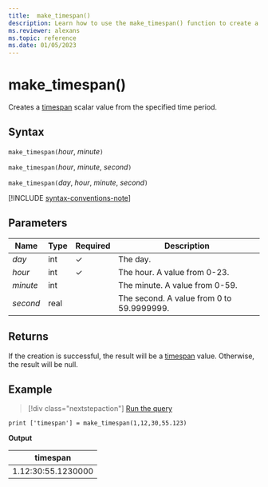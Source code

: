 ```yaml
---
title:  make_timespan()
description: Learn how to use the make_timespan() function to create a timespan scalar value from the specified time period.
ms.reviewer: alexans
ms.topic: reference
ms.date: 01/05/2023
---
```

# make_timespan()

Creates a [timespan](./scalar-data-types/timespan.md) scalar value from the specified time period.

## Syntax

`make_timespan(`*hour*, *minute*`)`

`make_timespan(`*hour*, *minute*, *second*`)`

`make_timespan(`*day*, *hour*, *minute*, *second*`)`

[!INCLUDE [syntax-conventions-note](../../includes/syntax-conventions-note.md)]

## Parameters

| Name | Type | Required | Description |
|--|--|--|--|
|*day*| int | &check;| The day.|
|*hour*| int | &check;| The hour. A value from 0-23.|
|*minute*| int || The minute. A value from 0-59.|
|*second*| real || The second. A value from 0 to 59.9999999.|

## Returns

If the creation is successful, the result will be a [timespan](./scalar-data-types/timespan.md) value. Otherwise, the result will be null.

## Example

> [!div class="nextstepaction"]
> <a href="https://dataexplorer.azure.com/clusters/help/databases/Samples?query=H4sIAAAAAAAAAysoyswrUYhWL8nMTS0uSMxTj1WwVchNzE6Nh4loGOoYGukYG+iYmuoZGhlrAgBc6MUYMgAAAA==" target="_blank">Run the query</a>

```kusto
print ['timespan'] = make_timespan(1,12,30,55.123)
```

**Output**

|timespan|
|---|
|1.12:30:55.1230000|
